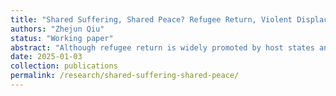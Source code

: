```yaml
---
title: "Shared Suffering, Shared Peace? Refugee Return, Violent Displacement, and Communal Violence"
authors: "Zhejun Qiu"
status: "Working paper"
abstract: "Although refugee return is widely promoted by host states and international organizations as a durable solution to displacement, its implications for security and postwar order remain poorly understood. In particular, little is known about how return reshapes communal relations between returnees and stayees in conflict-affected areas. This paper advances a theory of post-return violence that emphasizes the role of displacement experiences. Contrary to the common assumption that exposure to violence deepens trauma, fosters resentment, and fuels new cycles of conflict, I argue that such exposure can instead facilitate reconciliation. When both returnees and stayees have endured wartime violence, shared traumatic experiences foster empathy, promote ingroup re-categorization, and reduce tensions, thereby lowering the risk of communal violence. I test this argument with granular settlement-level data from the International Organization for Migration’s Integrated Location Assessments (2019–2022) in post-ISIS Iraq, using a shift-share instrumental variable design to address the endogeneity of refugee returns. The results provide causal evidence that shared exposure to violence decreases communal conflict in returnee settlements, and suggest that this effect is partly conditioned by the inclusiveness of local institutions. These findings speak to broader debates on displacement, reconciliation, and postwar peacebuilding. They show that refugee return need not destabilize communities, but can contribute to local peace when underpinned by shared suffering and inclusive institutions. For policymakers, the results highlight the importance of coupling material assistance with reintegration initiatives that acknowledge collective experiences of violence and strengthen community institutions to sustain peace."
date: 2025-01-03
collection: publications
permalink: /research/shared-suffering-shared-peace/
---
```

